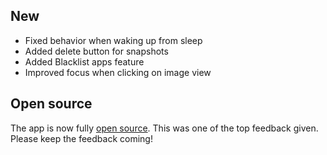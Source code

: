## New
- Fixed behavior when waking up from sleep
- Added delete button for snapshots
- Added Blacklist apps feature
- Improved focus when clicking on image view

## Open source
The app is now fully [open source](https://github.com/XInTheDark/TimeScrollApp). This was one of the top feedback given. Please keep the feedback coming!
